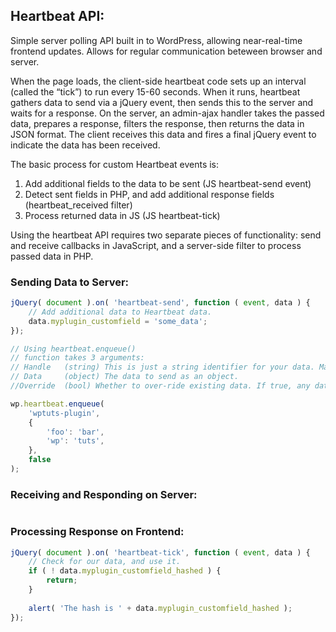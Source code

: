 ## Heartbeat API:
Simple server polling API built in to WordPress, allowing near-real-time frontend updates. Allows for regular communication beteween browser and server.

When the page loads, the client-side heartbeat code sets up an interval (called the “tick”) to run every 15-60 seconds. 
When it runs, heartbeat gathers data to send via a jQuery event, then sends this to the server and waits for a response. 
On the server, an admin-ajax handler takes the passed data, prepares a response, filters the response, then returns the data in JSON format. 
The client receives this data and fires a final jQuery event to indicate the data has been received.

The basic process for custom Heartbeat events is:
1) Add additional fields to the data to be sent (JS heartbeat-send event)
2) Detect sent fields in PHP, and add additional response fields (heartbeat_received filter)
3) Process returned data in JS (JS heartbeat-tick)

Using the heartbeat API requires two separate pieces of functionality: send and receive callbacks in JavaScript, and a server-side filter to process passed data in PHP.

### Sending Data to Server:
```javascript
jQuery( document ).on( 'heartbeat-send', function ( event, data ) {
    // Add additional data to Heartbeat data.
    data.myplugin_customfield = 'some_data';
});

// Using heartbeat.enqueue()
// function takes 3 arguments:
// Handle   (string) This is just a string identifier for your data. Make sure it's unique.
// Data     (object) The data to send as an object.
//Override  (bool) Whether to over-ride existing data. If true, any data previously added with the provided handle is replaced.

wp.heartbeat.enqueue(
	'wptuts-plugin',
	{
		'foo': 'bar',
		'wp': 'tuts',
	},
	false
);


```

### Receiving and Responding on Server:
```python
```

### Processing Response on Frontend:
```javascript
jQuery( document ).on( 'heartbeat-tick', function ( event, data ) {
    // Check for our data, and use it.
    if ( ! data.myplugin_customfield_hashed ) {
        return;
    }
 
    alert( 'The hash is ' + data.myplugin_customfield_hashed );
});
```
